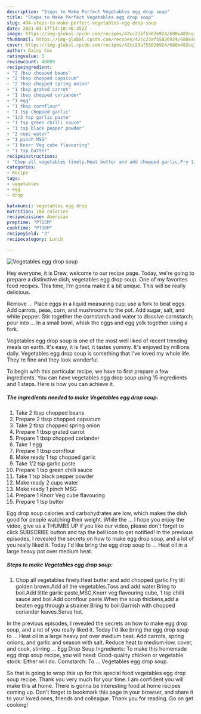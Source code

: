 ```yaml
---
description: "Steps to Make Perfect Vegetables egg drop soup"
title: "Steps to Make Perfect Vegetables egg drop soup"
slug: 494-steps-to-make-perfect-vegetables-egg-drop-soup
date: 2021-03-17T14:10:40.452Z
image: https://img-global.cpcdn.com/recipes/42cc23af55026924/680x482cq70/vegetables-egg-drop-soup-recipe-main-photo.jpg
thumbnail: https://img-global.cpcdn.com/recipes/42cc23af55026924/680x482cq70/vegetables-egg-drop-soup-recipe-main-photo.jpg
cover: https://img-global.cpcdn.com/recipes/42cc23af55026924/680x482cq70/vegetables-egg-drop-soup-recipe-main-photo.jpg
author: Daisy Cox
ratingvalue: 5
reviewcount: 40889
recipeingredient:
- "2 tbsp chopped beans"
- "2 tbsp chopped capsicum"
- "2 tbsp chopped spring onion"
- "1 tbsp grated carrot"
- "1 tbsp chopped coriander"
- "1 egg"
- "1 tbsp cornflour"
- "1 tsp chopped garlic"
- "1/2 tsp garlic paste"
- "1 tsp green chilli sauce"
- "1 tsp black pepper powder"
- "2 cups water"
- "1 pinch MSG"
- "1 Knorr Veg cube flavouring"
- "1 tsp butter"
recipeinstructions:
- "Chop all vegetables finely.Heat butter and add chopped garlic.Fry till golden brown.Add all the vegetables.Toss and add water.Bring to boil.Add little garlic paste,MSG,Knorr veg flavouring cube, 1 tsp chilli sauce and boil.Add cornflour paste.When the soup thickens,add a beaten egg through a strainer.Bring to boil.Garnish with chopped coriander leaves.Serve hot."
categories:
- Recipe
tags:
- vegetables
- egg
- drop

katakunci: vegetables egg drop 
nutrition: 184 calories
recipecuisine: American
preptime: "PT15M"
cooktime: "PT36M"
recipeyield: "2"
recipecategory: Lunch

---
```



![Vegetables egg drop soup](https://img-global.cpcdn.com/recipes/42cc23af55026924/680x482cq70/vegetables-egg-drop-soup-recipe-main-photo.jpg)

Hey everyone, it is Drew, welcome to our recipe page. Today, we're going to prepare a distinctive dish, vegetables egg drop soup. One of my favorites food recipes. This time, I'm gonna make it a bit unique. This will be really delicious.

Remove … Place eggs in a liquid measuring cup; use a fork to beat eggs. Add carrots, peas, corn, and mushrooms to the pot. Add sugar, salt, and white pepper. Stir together the cornstarch and water to dissolve cornstarch; pour into … In a small bowl, whisk the eggs and egg yolk together using a fork.

Vegetables egg drop soup is one of the most well liked of recent trending meals on earth. It's easy, it is fast, it tastes yummy. It's enjoyed by millions daily. Vegetables egg drop soup is something that I've loved my whole life. They're fine and they look wonderful.


To begin with this particular recipe, we have to first prepare a few ingredients. You can have vegetables egg drop soup using 15 ingredients and 1 steps. Here is how you can achieve it.

<!--inarticleads1-->

##### The ingredients needed to make Vegetables egg drop soup:

1. Take 2 tbsp chopped beans
1. Prepare 2 tbsp chopped capsicum
1. Take 2 tbsp chopped spring onion
1. Prepare 1 tbsp grated carrot
1. Prepare 1 tbsp chopped coriander
1. Take 1 egg
1. Prepare 1 tbsp cornflour
1. Make ready 1 tsp chopped garlic
1. Take 1/2 tsp garlic paste
1. Prepare 1 tsp green chilli sauce
1. Take 1 tsp black pepper powder
1. Make ready 2 cups water
1. Make ready 1 pinch MSG
1. Prepare 1 Knorr Veg cube flavouring
1. Prepare 1 tsp butter


Egg drop soup calories and carbohydrates are low, which makes the dish good for people watching their weight. While the … I hope you enjoy the video, give us a THUMBS UP if you like our video, please don&#39;t forget to click SUBSCRIBE button and tap the bell icon to get notified! In the previous episodes, I revealed the secrets on how to make egg drop soup, and a lot of you really liked it. Today I&#39;d like bring the egg drop soup to … Heat oil in a large heavy pot over medium heat. 

<!--inarticleads2-->

##### Steps to make Vegetables egg drop soup:

1. Chop all vegetables finely.Heat butter and add chopped garlic.Fry till golden brown.Add all the vegetables.Toss and add water.Bring to boil.Add little garlic paste,MSG,Knorr veg flavouring cube, 1 tsp chilli sauce and boil.Add cornflour paste.When the soup thickens,add a beaten egg through a strainer.Bring to boil.Garnish with chopped coriander leaves.Serve hot.


In the previous episodes, I revealed the secrets on how to make egg drop soup, and a lot of you really liked it. Today I&#39;d like bring the egg drop soup to … Heat oil in a large heavy pot over medium heat. Add carrots, spring onions, and garlic and season with salt. Reduce heat to medium-low, cover, and cook, stirring … Egg Drop Soup Ingredients: To make this homemade egg drop soup recipe, you will need: Good-quality chicken or vegetable stock: Either will do. Cornstarch: To … Vegetables egg drop soup. 

So that is going to wrap this up for this special food vegetables egg drop soup recipe. Thank you very much for your time. I am confident you will make this at home. There is gonna be interesting food at home recipes coming up. Don't forget to bookmark this page in your browser, and share it to your loved ones, friends and colleague. Thank you for reading. Go on get cooking!
